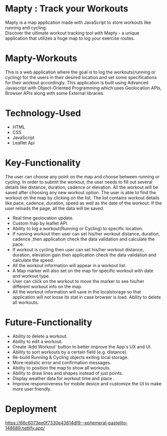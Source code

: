 # Mapty : Track your Workouts
Mapty is a map application made with JavaScript to store workouts like running and cycling. <br> Discover the ultimate workout tracking tool with Mapty - a unique application that utilizes a huge map to log your exercise routes.

# Mapty-Workouts
This is a web application where the goal is to log the workouts(running or cycling) for the users in their desired location and set some specifications for their workout accordingly. This application is built using Advanced Javascript with Object-Oriented Programming which uses Geolocation APIs, Browser APIs along with some External libraries.

# Technology-Used
* HTML
* CSS
* JavaScript
* Leaflet Api

# Key-Functionality
The user can choose any point on the map and choose between running or cycling. In order to submit the workout, the user needs to fill out several details like distance, duration, cadence or elevation. All the workout will be saved after choosing any new workout option. The user is able to find the workout on the map by clicking on the list. The list contains workout details like pace, cadence, duration, speed as well as the date of the workout. If the user reloads the page, all the data will be saved.
* Real time geolocation update.
* Custom map by leaflet API.
* Ability to log a workout(Running or Cycling) to specific location.
* If running workout then user can set his/her workout distance, duration, cadence ,then application check the data validation and calculate the pace.
* If workout is cycling then user can set his/her workout distance, duration, elevation gain then application check the data validation and calculate the speed.
* All the workout information will appear in a workout list.
* A Map marker will also set on the map for specific workout with date and workout type.
* User can click on the workout to move the marker to see his/her different workout info on the map.
* All the workout information will save in the localstorage so that application will not loose its stat in case browser is load.
Ability to delete all workouts.

# Future-Functionality
* Ability to delete a workout.
* Ability to edit a workout.
* Create 'Add Workout' button to better improve the App`s UX and UI.
* Ability to sort workouts by a certain field (e.g. distance).
* Re-build Running & Cycling objects exiting local storage.
* More realistic error and confirmation messages.
* Ability to position the map to show all workouts.
* Ability to draw lines and shapes instead of just points.
* Display weather data for workout time and place .
* Improve responsiveness for mobile device and customize the UI to make more user friendly.

# Deployment
https://66c6073ee0f7330e43814df9--ephemeral-pastelito-148689.netlify.app/
